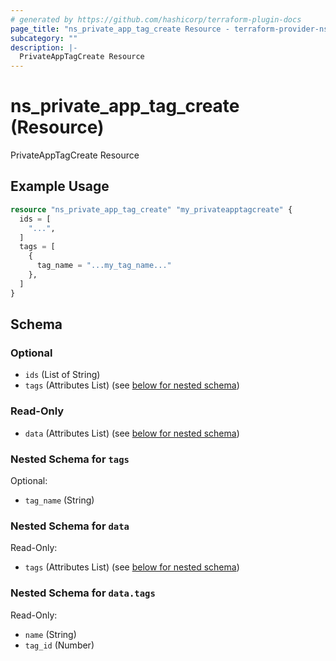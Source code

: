 ```yaml
---
# generated by https://github.com/hashicorp/terraform-plugin-docs
page_title: "ns_private_app_tag_create Resource - terraform-provider-ns"
subcategory: ""
description: |-
  PrivateAppTagCreate Resource
---
```


# ns_private_app_tag_create (Resource)

PrivateAppTagCreate Resource

## Example Usage

```terraform
resource "ns_private_app_tag_create" "my_privateapptagcreate" {
  ids = [
    "...",
  ]
  tags = [
    {
      tag_name = "...my_tag_name..."
    },
  ]
}
```

<!-- schema generated by tfplugindocs -->
## Schema

### Optional

- `ids` (List of String)
- `tags` (Attributes List) (see [below for nested schema](#nestedatt--tags))

### Read-Only

- `data` (Attributes List) (see [below for nested schema](#nestedatt--data))

<a id="nestedatt--tags"></a>
### Nested Schema for `tags`

Optional:

- `tag_name` (String)


<a id="nestedatt--data"></a>
### Nested Schema for `data`

Read-Only:

- `tags` (Attributes List) (see [below for nested schema](#nestedatt--data--tags))

<a id="nestedatt--data--tags"></a>
### Nested Schema for `data.tags`

Read-Only:

- `name` (String)
- `tag_id` (Number)



